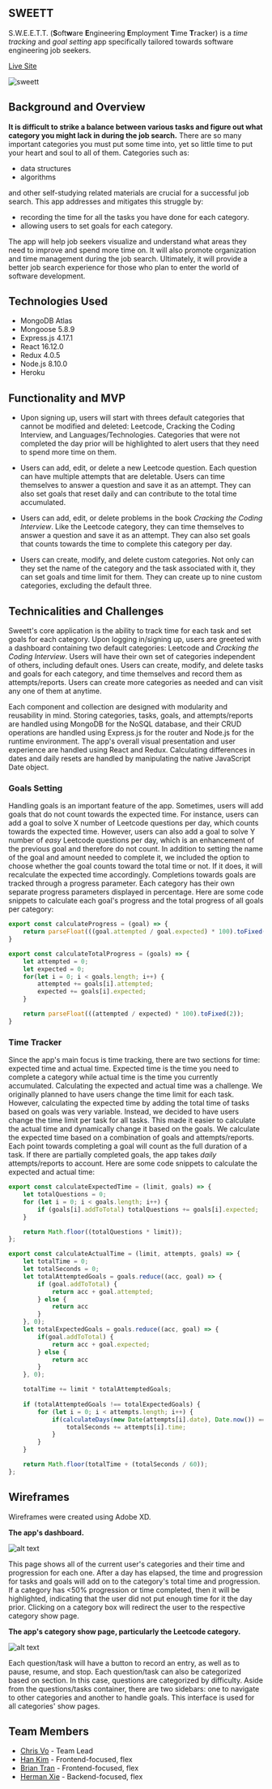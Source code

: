 ## SWEETT

S.W.E.E.T.T. (**S**oft**w**are **E**ngineering **E**mployment **T**ime **T**racker) is a _time tracking_ and _goal setting_ app specifically tailored towards software engineering job seekers. 

[Live Site](https://sweett-gs.herokuapp.com/)

![sweett](https://github.com/VoChrisK/personal-website/blob/master/src/images/personal-website-gif-2.gif)

## Background and Overview

**It is difficult to strike a balance between various tasks and figure out what category you might lack in during the job search.** There are so many important categories you must put some time into, yet so little time to put your heart and soul to all of them. Categories such as:
* data structures
* algorithms

and other self-studying related materials are crucial for a successful job search. This app addresses and mitigates this struggle by:

* recording the time for all the tasks you have done for each category. 
* allowing users to set goals for each category.

The app will help job seekers visualize and understand what areas they need to improve and spend more time on. It will also promote organization and time management during the job search. Ultimately, it will provide a better job search experience for those who plan to enter the world of software development.

## Technologies Used
* MongoDB Atlas
* Mongoose 5.8.9
* Express.js 4.17.1
* React 16.12.0
* Redux 4.0.5
* Node.js 8.10.0
* Heroku

## Functionality and MVP

* Upon signing up, users will start with threes default categories that cannot be modified and deleted: Leetcode, Cracking the Coding Interview, and Languages/Technologies. Categories that were not completed the day prior will be highlighted to alert users that they need to spend more time on them.

* Users can add, edit, or delete a new Leetcode question. Each question can have multiple attempts that are deletable. Users can time themselves to answer a question and save it as an attempt. They can also set goals that reset daily and can contribute to the total time accumulated.

* Users can add, edit, or delete problems in the book _Cracking the Coding Interview_. Like the Leetcode category, they can time themselves to answer a question and save it as an attempt. They can also set goals that counts towards the time to complete this category per day.

* Users can create, modify, and delete custom categories. Not only can they set the name of the category and the task associated with it, they can set goals and time limit for them. They can create up to nine custom categories, excluding the default three.

## Technicalities and Challenges

Sweett's core application is the ability to track time for each task and set goals for each category. Upon logging in/signing up, users are greeted with a dashboard containing two default categories: Leetcode and _Cracking the Coding Interview_. Users will have their own set of categories independent of others, including default ones. Users can create, modify, and delete tasks and goals for each category, and time themselves and record them as attempts/reports. Users can create more categories as needed and can visit any one of them at anytime. 

Each component and collection are designed with modularity and reusability in mind. Storing categories, tasks, goals, and attempts/reports are handled using MongoDB for the NoSQL database, and their CRUD operations are handled using Express.js for the router and Node.js for the runtime environment. The app's overall visual presentation and user experience are handled using React and Redux. Calculating differences in dates and daily resets are handled by manipulating the native JavaScript Date object.

### Goals Setting

Handling goals is an important feature of the app. Sometimes, users will add goals that do not count towards the expected time. For instance, users can add a goal to solve X number of Leetcode questions per day, which counts towards the expected time. However, users can also add a goal to solve Y number of _easy_ Leetcode questions per day, which is an enhancement of the previous goal and therefore do not count. In addition to setting the name of the goal and amount needed to complete it, we included the option to choose whether the goal counts toward the total time or not. If it does, it will recalculate the expected time accordingly. Completions towards goals are tracked through a progress parameter. Each category has their own separate progress parameters displayed in percentage. Here are some code snippets to calculate each goal's progress and the total progress of all goals per category:

```js
export const calculateProgress = (goal) => {
    return parseFloat(((goal.attempted / goal.expected) * 100).toFixed(2));
}
```

```js
export const calculateTotalProgress = (goals) => {
    let attempted = 0;
    let expected = 0;
    for(let i = 0; i < goals.length; i++) {
        attempted += goals[i].attempted;
        expected += goals[i].expected;
    }

    return parseFloat(((attempted / expected) * 100).toFixed(2));
}

```

### Time Tracker

Since the app's main focus is time tracking, there are two sections for time: expected time and actual time. Expected time is the time you need to complete a category while actual time is the time you currently accumulated. Calculating the expected and actual time was a challenge. We originally planned to have users change the time limit for each task. However, calculating the expected time by adding the total time of tasks based on goals was very variable. Instead, we decided to have users change the time limit per task for all tasks. This made it easier to calculate the actual time and dynamically change it based on the goals. We calculate the expected time based on a combination of goals and attempts/reports. Each point towards completing a goal will count as the full duration of a task. If there are partially completed goals, the app takes _daily_ attempts/reports to account. Here are some code snippets to calculate the expected and actual time:

```js
export const calculateExpectedTime = (limit, goals) => {
    let totalQuestions = 0;
    for (let i = 0; i < goals.length; i++) {
        if (goals[i].addToTotal) totalQuestions += goals[i].expected;
    }

    return Math.floor((totalQuestions * limit));
};
```

```js
export const calculateActualTime = (limit, attempts, goals) => {
    let totalTime = 0;
    let totalSeconds = 0;
    let totalAttemptedGoals = goals.reduce((acc, goal) => {
        if (goal.addToTotal) {
            return acc + goal.attempted;
        } else {
            return acc
        }
    }, 0);
    let totalExpectedGoals = goals.reduce((acc, goal) => {
        if(goal.addToTotal) {
            return acc + goal.expected;
        } else {
            return acc
        }
    }, 0);

    totalTime += limit * totalAttemptedGoals;
    
    if (totalAttemptedGoals !== totalExpectedGoals) {
        for (let i = 0; i < attempts.length; i++) {
            if(calculateDays(new Date(attempts[i].date), Date.now()) === 1) {
                totalSeconds += attempts[i].time;
            }
        }
    }

    return Math.floor(totalTime + (totalSeconds / 60));
};
```



## Wireframes

Wireframes were created using Adobe XD.

**The app's dashboard.**

![alt text](https://i.imgur.com/tKDa8kR.png)

This page shows all of the current user's categories and their time and progression for each one. After a day has elapsed, the time and progression for tasks and goals will add on to the category's total time and progression. If a category has <50% progression or time completed, then it will be highlighted, indicating that the user did not put enough time for it the day prior. Clicking on a category box will redirect the user to the respective category show page.







**The app's category show page, particularly the Leetcode category.**

![alt text](https://i.imgur.com/K8MJlMP.png)

Each question/task will have a button to record an entry, as well as to pause, resume, and stop. Each question/task can also be categorized based on section. In this case, questions are categorized by difficulty. Aside from the questions/tasks container, there are two sidebars: one to navigate to other categories and another to handle goals. This interface is used for all categories' show pages.

## Team Members

* [Chris Vo](https://github.com/vochrisk) - Team Lead
* [Han Kim](https://github.com/kimhandole) - Frontend-focused, flex
* [Brian Tran](https://github.com/btran1994) - Frontend-focused, flex
* [Herman Xie](https://github.com/hxie3) - Backend-focused, flex
